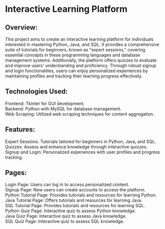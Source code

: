 # Interactive Learning Platform<br>

## Overview:<br>
This project aims to create an interactive learning platform for individuals interested in mastering Python, Java, and SQL. It provides a comprehensive suite of tutorials for beginners, known as "expert sessions," covering essential concepts in these programming languages and database management systems. Additionally, the platform offers quizzes to evaluate and improve users' understanding and proficiency. Through robust signup and login functionalities, users can enjoy personalized experiences by maintaining profiles and tracking their learning progress effectively.

## Technologies Used:<br>
Frontend: Tkinter for GUI development.<br>
Backend: Python with MySQL for database management.<br>
Web Scraping: Utilized web scraping techniques for content aggregation.<br>

## Features: <br>
Expert Sessions: Tutorials tailored for beginners in Python, Java, and SQL.<br>
Quizzes: Assess and enhance knowledge through interactive quizzes.<br>
Signup and Login: Personalized experiences with user profiles and progress tracking.<br>

## Pages:<br>
Login Page: Users can log in to access personalized content.<br>
Signup Page: New users can create accounts to access the platform.<br>
Python Tutorial Page: Provides tutorials and resources for learning Python.<br>
Java Tutorial Page: Offers tutorials and resources for learning Java.<br>
SQL Tutorial Page: Provides tutorials and resources for learning SQL.<br>
Python Quiz Page: Interactive quiz to assess Python knowledge.<br>
Java Quiz Page: Interactive quiz to assess Java knowledge.<br>
SQL Quiz Page: Interactive quiz to assess SQL knowledge.<br>
